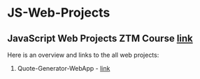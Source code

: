 # JS-Web-Projects
## JavaScript Web Projects ZTM Course [link](https://www.udemy.com/course/javascript-web-projects-to-build-your-portfolio-resume/)
Here is an overview and links to the all web projects:

1. Quote-Generator-WebApp - [link](https://github.com/kaloyanTry/JS-Web-Projects/tree/main/QuoteGeneratorApp)
